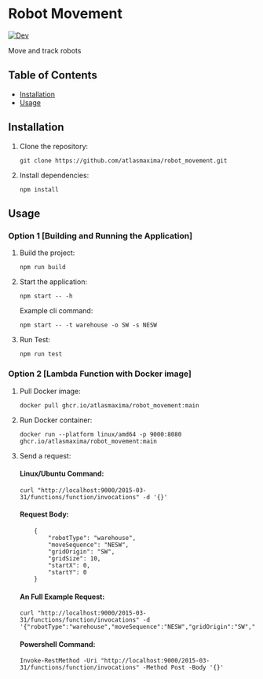 # Robot Movement
[![Dev](https://github.com/atlasmaxima/robot_movement/actions/workflows/dev.yaml/badge.svg?branch=main)](https://github.com/atlasmaxima/robot_movement/actions/workflows/dev.yaml)

Move and track robots


## Table of Contents

- [Installation](#installation)
- [Usage](#usage)

## Installation

1. Clone the repository:

    ```
    git clone https://github.com/atlasmaxima/robot_movement.git
    ```

2. Install dependencies:

    ```
    npm install
    ```

## Usage 

### Option 1 [Building and Running the Application]

1. Build the project:

    ```
    npm run build
    ```

2. Start the application:

    ```
    npm start -- -h
    ```

    Example cli command: 
    ```
    npm start -- -t warehouse -o SW -s NESW
    ```

3. Run Test:

    ```
    npm run test
    ```

### Option 2 [Lambda Function with Docker image]

1. Pull Docker image:

    ```
    docker pull ghcr.io/atlasmaxima/robot_movement:main
    ```

2. Run Docker container:

    ```
    docker run --platform linux/amd64 -p 9000:8080 ghcr.io/atlasmaxima/robot_movement:main
    ```

3. Send a request:

    #### Linux/Ubuntu Command:
    ```
    curl "http://localhost:9000/2015-03-31/functions/function/invocations" -d '{}'
    ```

    #### Request Body:
    ```
        {
            "robotType": "warehouse",
            "moveSequence": "NESW",
            "gridOrigin": "SW",
            "gridSize": 10,
            "startX": 0,
            "startY": 0
        }
    ```

    #### An Full Example Request:
    ```
    curl "http://localhost:9000/2015-03-31/functions/function/invocations" -d '{"robotType":"warehouse","moveSequence":"NESW","gridOrigin":"SW","gridSize":10,"startX":0,"startY":0}'
    ```

    #### Powershell Command:

    ```
    Invoke-RestMethod -Uri "http://localhost:9000/2015-03-31/functions/function/invocations" -Method Post -Body '{}'
    ```